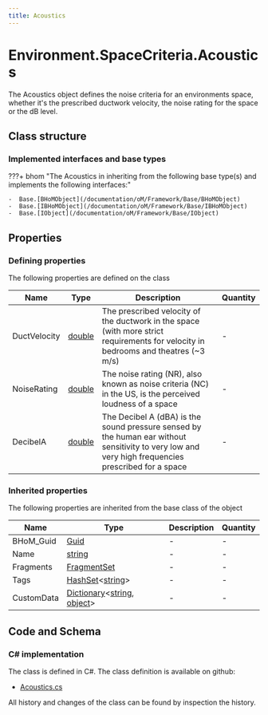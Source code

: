 ```yaml
---
title: Acoustics
---
```


# Environment.SpaceCriteria.Acoustics

The Acoustics object defines the noise criteria for an environments space, whether it's the prescribed ductwork velocity, the noise rating for the space or the dB level.

## Class structure

### Implemented interfaces and base types

???+ bhom "The Acoustics in inheriting from the following base type(s) and implements the following interfaces:"

    -  Base.[BHoMObject](/documentation/oM/Framework/Base/BHoMObject)
    -  Base.[IBHoMObject](/documentation/oM/Framework/Base/IBHoMObject)
    -  Base.[IObject](/documentation/oM/Framework/Base/IObject)


## Properties



### Defining properties

The following properties are defined on the class

| Name             | Type             | Description      | Quantity         |
|------------------|------------------|------------------|------------------|
| DuctVelocity | [double](https://learn.microsoft.com/en-us/dotnet/api/System.Double?view=netstandard-2.0) | The prescribed velocity of the ductwork in the space (with more strict requirements for velocity in bedrooms and theatres (~3 m/s) | - |
| NoiseRating | [double](https://learn.microsoft.com/en-us/dotnet/api/System.Double?view=netstandard-2.0) | The noise rating (NR), also known as noise criteria (NC) in the US, is the perceived loudness of a space | - |
| DecibelA | [double](https://learn.microsoft.com/en-us/dotnet/api/System.Double?view=netstandard-2.0) | The Decibel A (dBA) is the sound pressure sensed by the human ear without sensitivity to very low and very high frequencies prescribed for a space | - |


### Inherited properties
The following properties are inherited from the base class of the object

| Name             | Type             | Description      | Quantity         |
|------------------|------------------|------------------|------------------|
| BHoM_Guid | [Guid](https://learn.microsoft.com/en-us/dotnet/api/System.Guid?view=netstandard-2.0) | - | - |
| Name | [string](https://learn.microsoft.com/en-us/dotnet/api/System.String?view=netstandard-2.0) | - | - |
| Fragments | [FragmentSet](/documentation/oM/Framework/Base/FragmentSet) | - | - |
| Tags | [HashSet](https://learn.microsoft.com/en-us/dotnet/api/System.Collections.Generic.HashSet-1?view=netstandard-2.0)&lt;[string](https://learn.microsoft.com/en-us/dotnet/api/System.String?view=netstandard-2.0)&gt; | - | - |
| CustomData | [Dictionary](https://learn.microsoft.com/en-us/dotnet/api/System.Collections.Generic.Dictionary-2?view=netstandard-2.0)&lt;[string](https://learn.microsoft.com/en-us/dotnet/api/System.String?view=netstandard-2.0), [object](https://learn.microsoft.com/en-us/dotnet/api/System.Object?view=netstandard-2.0)&gt; | - | - |


## Code and Schema

### C# implementation

The class is defined in C#. The class definition is available on github:

- [Acoustics.cs](https://github.com/BHoM/BHoM/blob/develop/Environment_oM/SpaceCriteria\Acoustics.cs)

All history and changes of the class can be found by inspection the history.
